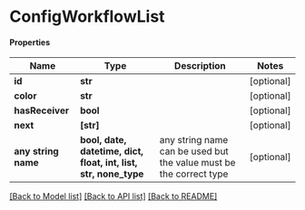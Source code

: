 # ConfigWorkflowList

#### Properties
Name | Type | Description | Notes
------------ | ------------- | ------------- | -------------
**id** | **str** |  | [optional] 
**color** | **str** |  | [optional] 
**hasReceiver** | **bool** |  | [optional] 
**next** | **[str]** |  | [optional] 
**any string name** | **bool, date, datetime, dict, float, int, list, str, none_type** | any string name can be used but the value must be the correct type | [optional]

[[Back to Model list]](../README.md#documentation-for-models) [[Back to API list]](../README.md#documentation-for-api-endpoints) [[Back to README]](../README.md)

